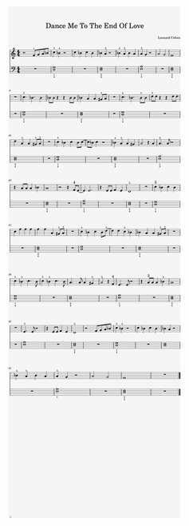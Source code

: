
[![](Leonard_Cohen-Dance_me_to_the_end_of_love.png)](https://github.com/Kraymer/repertoire/tree/main/Repertoire/Leonard_Cohen-Dance_me_to_the_end_of_love/Leonard_Cohen-Dance_me_to_the_end_of_love.png)
